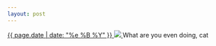```yaml
---
layout: post
---
```


<p>
  <a href="/431">
    <time>{{ page.date | date: "%e %B %Y" }}</time>
    <img src="https://s3.amazonaws.com/life.aaronjgreenberg.com/431.jpg">
  </a>
  What are you even doing, cat
</p>
